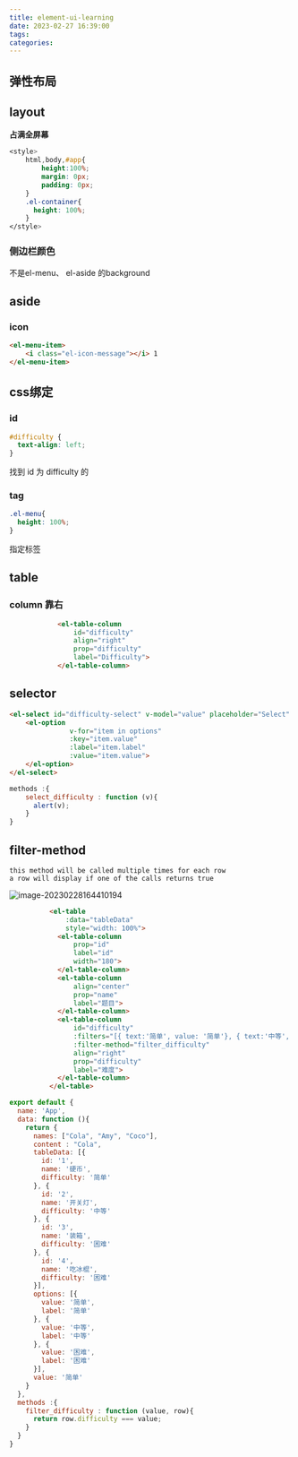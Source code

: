 ```yaml
---
title: element-ui-learning
date: 2023-02-27 16:39:00
tags:
categories:
---
```






## 弹性布局







## layout

**占满全屏幕**

```css
<style>
    html,body,#app{
        height:100%;
        margin: 0px;
        padding: 0px;
    }
    .el-container{
      height: 100%;
    }
</style>

```





### 侧边栏颜色



不是el-menu、 el-aside 的background







## aside

### icon

```html
<el-menu-item>
	<i class="el-icon-message"></i> 1
</el-menu-item>
```







## css绑定



### id

```css
#difficulty {
  text-align: left;
}
```

找到 id 为 difficulty 的





### tag

```css
.el-menu{
  height: 100%;
}
```

指定标签





## table

### column 靠右

```html
			<el-table-column
                id="difficulty"
                align="right"
                prop="difficulty"
                label="Difficulty">
            </el-table-column>
```





## selector

```html
<el-select id="difficulty-select" v-model="value" placeholder="Select" v-		on:change="select_difficulty(value)">
    <el-option
               v-for="item in options"
               :key="item.value"
               :label="item.label"
               :value="item.value">
    </el-option>
</el-select>
```



```js
methods :{
    select_difficulty : function (v){
      alert(v);
    }
}
```









## filter-method

```
this method will be called multiple times for each row
a row will display if one of the calls returns true
```



![image-20230228164410194](C:\Users\10201\AppData\Roaming\Typora\typora-user-images\image-20230228164410194.png)



```html
          <el-table
              :data="tableData"
              style="width: 100%">
            <el-table-column
                prop="id"
                label="id"
                width="180">
            </el-table-column>
            <el-table-column
                align="center"
                prop="name"
                label="题目">
            </el-table-column>
            <el-table-column
                id="difficulty"
                :filters="[{ text:'简单', value: '简单'}, { text:'中等', value: '中等'}, { text:'困难', value: '困难'}]"
                :filter-method="filter_difficulty"
                align="right"
                prop="difficulty"
                label="难度">
            </el-table-column>
          </el-table>
```



```js
export default {
  name: 'App',
  data: function (){
    return {
      names: ["Cola", "Amy", "Coco"],
      content : "Cola",
      tableData: [{
        id: '1',
        name: '硬币',
        difficulty: '简单'
      }, {
        id: '2',
        name: '开关灯',
        difficulty: '中等'
      }, {
        id: '3',
        name: '装箱',
        difficulty: '困难'
      }, {
        id: '4',
        name: '吃冰棍',
        difficulty: '困难'
      }],
      options: [{
        value: '简单',
        label: '简单'
      }, {
        value: '中等',
        label: '中等'
      }, {
        value: '困难',
        label: '困难'
      }],
      value: '简单'
    }
  },
  methods :{
    filter_difficulty : function (value, row){
      return row.difficulty === value;
    }
  }
}
```







